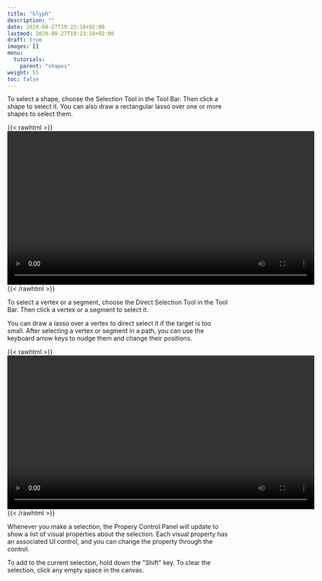 ```yaml
---
title: "Glyph"
description: ""
date: 2020-08-27T19:23:18+02:00
lastmod: 2020-08-27T19:23:18+02:00
draft: true
images: []
menu:
  tutorials:
    parent: "shapes"
weight: 55
toc: false
---
```

To select a shape, choose the Selection Tool in the Tool Bar. Then click a shape to select it. You can also draw a rectangular lasso over one or more shapes to select them.

{{< rawhtml >}} 
<video width=700px class="tutorial-video" controls>
    <source src="/videos/select.mov" type="video/mp4">
    Your browser does not support the video tag.  
</video>
{{< /rawhtml >}}

To select a vertex or a segment, choose the Direct Selection Tool in the Tool Bar. Then click a vertex or a segment to select it. 
<!-- When you hover over a vertex or a segment, Data Illustrateur highlights them with magnification so that it is easier to click on them.  -->
You can draw a lasso over a vertex to direct select it if the target is too small. After selecting a vertex or segment in a path, you can use the keyboard arrow keys to nudge them and change their positions.

{{< rawhtml >}} 
<video width=700px class="tutorial-video" controls>
    <source src="/videos/direct-select.mov" type="video/mp4">
    Your browser does not support the video tag.  
</video>
{{< /rawhtml >}}

Whenever you make a selection, the Propery Control Panel will update to show a list of visual properties about the selection. Each visual property has an associated UI control, and you can change the property through the control.

To add to the current selection, hold down the "Shift" key. To clear the selection, click any empty space in the canvas.

